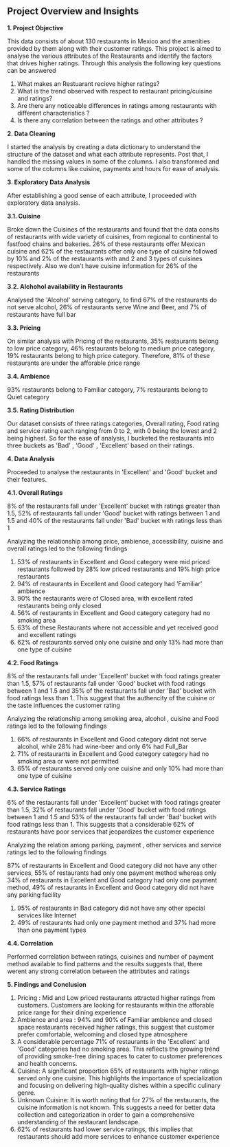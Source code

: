 Project Overview and Insights
---------------------------------------------

**1. Project Objective**

This data consists of about 130 restaurants in Mexico and the amenities provided by them along with their customer ratings. This project is aimed to analyse the various attributes of the Restaurants and identify the factors that drives higher ratings. Through this analysis the following key questions can be answered

1. What makes an Restuarant recieve higher ratings?
2. What is the trend observed with respect to restaurant pricing/cuisine and ratings?
3. Are there any noticeable differences in ratings among restaurants with different characteristics ?
4. Is there any correlation between the ratings and other attributes ?

**2. Data Cleaning**

I started the analysis by creating a data dictionary to understand the structure of the dataset and what each attribute represents. Post that, I handled the missing values in some of the columns. I also transformed and some of the columns like cuisine, payments and hours for ease of analysis.

**3. Exploratory Data Analysis**

After establishing a good sense of each attribute, I proceeded with exploratory data analysis.

**3.1. Cuisine**

Broke down the Cuisines of the restaurants and found that the data consits of restaurants with wide variety of cuisines, from regional to continental to fastfood chains and bakeries. 26% of these restaurants offer Mexican cuisine and 62% of the restaurants offer only one type of cuisine followed by 10% and 2% of the restaurants with and 2 and 3 types of cuisines respectively. Also we don't have cuisine information for 26% of the restaurants

**3.2. Alchohol availability in Restaurants**

Analysed the 'Alcohol' serving category, to find 67% of the restaurants do not serve alcohol, 26% of restaurants serve Wine and Beer, and 7% of restaurants have full bar

**3.3. Pricing**

On similar analysis with Pricing of the restaurants, 35% restaurants belong to low price category, 46% restaurants belong to medium price category, 19% restaurants belong to high price category. Therefore, 81% of these restaurants are under the afforable price range

**3.4. Ambience**

93% restaurants belong to Familiar category, 7% restaurants belong to Quiet category

**3.5. Rating Distribution**

Our dataset consists of three ratings categories, Overall rating, Food rating and service rating each ranging from 0 to 2, with 0 being the lowest and 2 being highest. So for the ease of analysis, I bucketed the restaurants into three buckets as 'Bad' , 'Good' , 'Excellent' based on their ratings.

**4. Data Analysis**

Proceeded to analyse the restaurants in 'Excellent' and 'Good' bucket and their features.

**4.1. Overall Ratings**

8% of the restaurants fall under 'Excellent' bucket with ratings greater than 1.5, 52% of restaurants fall under 'Good' bucket with ratings between 1 and 1.5 and 40% of the restaurants fall under 'Bad' bucket with ratings less than 1

Analyzing the relationship among price, ambience, accessibility, cuisine and overall ratings led to the following findings

1. 53% of restaurants in Excellent and Good category were mid priced restaurants followed by 28% low priced restaurants and 19% high price restaurants
2. 94% of restaurants in Excellent and Good category had 'Familiar' ambience
3. 90% the restaurants were of Closed area, with excellent rated restaurants being only closed
4. 56% of restaurants in Excellent and Good category category had no smoking area
5. 63% of these Restaurants where not accessible and yet received good and excellent ratings
6. 62% of restaurants served only one cuisine and only 13% had more than one type of cuisine

**4.2. Food Ratings**

8% of the restaurants fall under 'Excellent' bucket with food ratings greater than 1.5, 57% of restaurants fall under 'Good' bucket with food ratings between 1 and 1.5 and 35% of the restaurants fall under 'Bad' bucket with food ratings less than 1. This suggest that the authencity of the cuisine or the taste influences the customer rating

Analyzing the relationship among smoking area, alcohol , cuisine and Food ratings led to the following findings

1. 66% of restaurants in Excellent and Good category didnt not serve alcohol, while 28% had wine-beer and only 6% had Full_Bar
2. 71% of restaurants in Excellent and Good category category had no smoking area or were not permitted
3. 65% of restaurants served only one cuisine and only 10% had more than one type of cuisine

**4.3. Service Ratings**

6% of the restaurants fall under 'Excellent' bucket with food ratings greater than 1.5, 32% of restaurants fall under 'Good' bucket with food ratings between 1 and 1.5 and 53% of the restaurants fall under 'Bad' bucket with food ratings less than 1. This suggests that a considerable 62% of restaurants have poor services that jeopardizes the customer experience

Analyzing the relation among parking, payment , other services and service ratings led to the following findings

87% of restaurants in Excellent and Good category did not have any other services, 55% of restaurants had only one payment method whereas only 34% of restaurants in Excellent and Good category had only one payment method, 49% of restaurants in Excellent and Good category did not have any parking facility

1. 95% of restaurants in Bad category did not have any other special services like Internet
2. 49% of restaurants had only one payment method and 37% had more than one payment types

**4.4. Correlation**

Performed correlation between ratings, cuisines and number of payment method available to find patterns and the results suggests that, there werent any strong correlation between the attributes and ratings

**5. Findings and Conclusion**
   
1. Pricing : Mid and Low priced restaurants attracted higher ratings from customers. Customers are looking for restaurants within the afforable price range for their dining experience
2. Ambience and area : 94% and 90% of Familiar ambience and closed space restaurants received higher ratings, this suggest that customer prefer comfortable, welcoming and closed type atmosphere
3. A considerable percentage 71% of restaurants in the 'Excellent' and 'Good' categories had no smoking area. This reflects the growing trend of providing smoke-free dining spaces to cater to customer preferences and health concerns.
4. Cuisine: A significant proportion 65% of restaurants with higher ratings served only one cuisine. This highlights the importance of specialization and focusing on delivering high-quality dishes within a specific culinary genre.
5. Unknown Cuisine: It is worth noting that for 27% of the restaurants, the cuisine information is not known. This suggests a need for better data collection and categorization in order to gain a comprehensive understanding of the restaurant landscape.
6. 62% of restaurants had lower service ratings, this implies that restaurants should add more services to enhance customer experience
